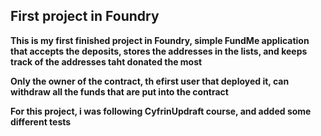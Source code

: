 ## First project in Foundry

**This is my first finished project in Foundry, simple FundMe application that accepts the deposits, stores the addresses in the lists, and keeps track of the addresses taht donated the most**

**Only the owner of the contract, th efirst user that deployed it, can withdraw all the funds that are put into the contract**

**For this project, i was following CyfrinUpdraft course, and added some different tests**
